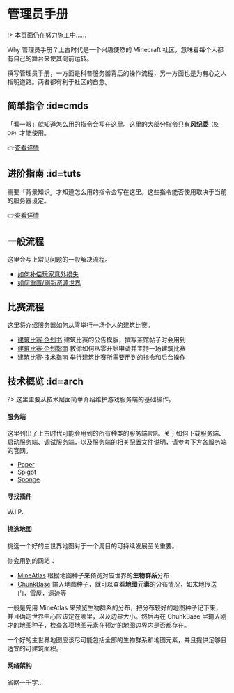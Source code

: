 # 管理员手册

!> 本页面仍在努力施工中……

Why 管理员手册？上古时代是一个兴趣使然的 Minecraft 社区，意味着每个人都有自己的舞台来使其向前运转。

撰写管理员手册，一方面是科普服务器背后的操作流程，另一方面也是为有心之人指明道路。两者都有利于社区的自愈。

## 简单指令 :id=cmds

「看一眼」就知道怎么用的指令会写在这里。这里的大部分指令只有**风纪委**<small>（及OP）</small>才能使用。    

👉[查看详情](/staff/cmds-simple.md)

## 进阶指南 :id=tuts

需要「背景知识」才知道怎么用的指令会写在这里。这些指令能否使用取决于当前的服务器设定。

👉[查看详情](/staff/cmds-advanced.md)

## 一般流程

这里会写上常见问题的一般解决流程。

- [如何补偿玩家意外损失](staff/lost-found.md)
- [如何重置/刷新资源世界](staff/reset-resource-world.md)

## 比赛流程

这里将介绍服务器如何从零举行一场个人的建筑比赛。

- [建筑比赛·企划书](https://bbs.mimaru.me/d/436) 建筑比赛的公告模版，撰写茶馆帖子时会用到
- [建筑比赛·企划指南](https://bbs.mimaru.me/d/435) 教你如何从零开始申请并主持一场建筑比赛
- [建筑比赛·技术指南](staff/build-battle/tech-spec.md) 举行建筑比赛所需要用到的指令和后台操作

## 技术概览 :id=arch

?> 这里主要从技术层面简单介绍维护游戏服务端的基础操作。

<!-- tabs:start -->

#### **服务端**

这里列出了上古时代可能会用到的所有种类的服务端`官网`。关于如何下载服务端、启动服务端、调试服务端，以及服务端的相关配置文件说明，请参考下方各服务端的官网。

- [Paper](https://papermc.io/)
- [Spigot](https://www.spigotmc.org/)
- [Sponge](https://www.spongepowered.org/)

#### **寻找插件**

W.I.P.

#### **挑选地图**

挑选一个好的主世界地图对于一个周目的可持续发展至关重要。

你会用到的网站：

- [MineAtlas](http://mineatlas.com/) 根据地图种子来预览对应世界的**生物群系**分布
- [ChunkBase](https://www.chunkbase.com/apps/) 输入地图种子，就可以查看**地图元素**的分布情况，如末地传送门，雪屋，遗迹等

一般是先用 MineAtlas 来预览生物群系的分布，把分布较好的地图种子记下来，并且确定世界中心应该定在哪里，以及边界大小。然后再在 ChunkBase 里输入刚才的地图种子，检查各项地图元素在预定的地图边界内是否都存在。

一个好的主世界地图应该尽可能包括全部的生物群系和地图元素，并且提供足够且适宜的可建筑面积。

#### **网络架构**

省略一千字...

<!-- tabs:end -->
